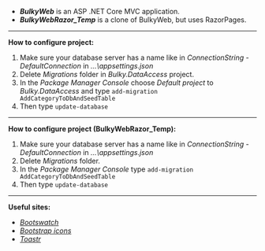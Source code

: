- <b>*BulkyWeb*</b> is an ASP .NET Core MVC application.
- <b>*BulkyWebRazor_Temp*</b> is a clone of BulkyWeb, but uses RazorPages.
---
<b>How to configure project:</b>
1. Make sure your database server has a name like in *ConnectionString - DefaultConnection* in *...\appsettings.json*
2. Delete *Migrations* folder in *Bulky.DataAccess* project.
3. In the *Package Manager Console* choose *Default project* to *Bulky.DataAccess* and type <code>add-migration AddCategoryToDbAndSeedTable</code>
4. Then type <code>update-database</code>
---
<b>How to configure project (BulkyWebRazor_Temp):</b>
1. Make sure your database server has a name like in *ConnectionString - DefaultConnection* in *...\appsettings.json*
2. Delete *Migrations* folder.
3. In the *Package Manager Console* type <code>add-migration AddCategoryToDbAndSeedTable</code>
4. Then type <code>update-database</code>
---
<b>Useful sites:</b>
- *[Bootswatch](https://bootswatch.com/)*
- *[Bootstrap icons](https://icons.getbootstrap.com/)*
- *[Toastr](https://codeseven.github.io/toastr/)*
